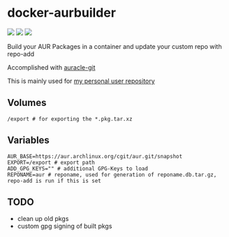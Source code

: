 # docker-aurbuilder
![](https://github.com/eyenx/docker-aurbuilder/workflows/build%20image/badge.svg)
[![](https://images.microbadger.com/badges/image/eyenx/aurbuilder.svg)](https://microbadger.com/images/eyenx/aurbuilder "Get your own image badge on microbadger.com") [![](https://images.microbadger.com/badges/version/eyenx/aurbuilder.svg)](https://microbadger.com/images/eyenx/aurbuilder "Get your own version badge on microbadger.com")

Build your AUR Packages in a container and update your custom repo with repo-add

Accomplished with [auracle-git](https://aur.archlinux.org/packages/auracle-git/)

This is mainly used for [my personal user repository](https://aur.eyenx.ch)

## Volumes

```
/export # for exporting the *.pkg.tar.xz
```

## Variables

```
AUR_BASE=https://aur.archlinux.org/cgit/aur.git/snapshot
EXPORT=/export # export path
ADD_GPG_KEYS="" # additional GPG-Keys to load
REPONAME=aur # reponame, used for generation of reponame.db.tar.gz, repo-add is run if this is set
```

## TODO

* clean up old pkgs
* custom gpg signing of built pkgs
